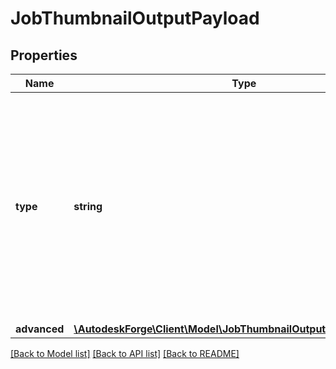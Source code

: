 # JobThumbnailOutputPayload

## Properties
Name | Type | Description | Notes
------------ | ------------- | ------------- | -------------
**type** | **string** | The requested output types. Possible values include &#x60;svf&#x60;, &#x60;thumbnai&#x60;, &#x60;stl&#x60;, &#x60;step&#x60;, &#x60;iges&#x60;, or &#x60;obj&#x60;. For a list of supported types, call the [GET formats](https://developer.autodesk.com/en/docs/model-derivative/v2/reference/http/formats-GET) endpoint. | 
**advanced** | [**\AutodeskForge\Client\Model\JobThumbnailOutputPayloadAdvanced**](JobThumbnailOutputPayloadAdvanced.md) |  | [optional] 

[[Back to Model list]](../README.md#documentation-for-models) [[Back to API list]](../README.md#documentation-for-api-endpoints) [[Back to README]](../README.md)


